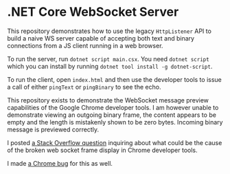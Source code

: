 # .NET Core WebSocket Server

This repository demonstrates how to use the legacy `HttpListener` API to build a
naive WS server capable of accepting both text and binary connections from a JS
client running in a web browser.

To run the server, run `dotnet script main.csx`. You need `dotnet script` which
you can install by running `dotnet tool install -g dotnet-script`.

To run the client, open `index.html` and then use the developer tools to issue
a call of either `pingText` or `pingBinary` to see the echo.

This repository exists to demonstrate the WebSocket message preview capabilities
of the Google Chrome developer tools. I am however unable to demonstrate viewing
an outgoing binary frame, the content appears to be empty and the length is
mistakenly shown to be zero bytes. Incoming binary message is previewed
correctly.

I posted [a Stack Overflow question](https://stackoverflow.com/q/56114835/2715716)
inquiring about what could be the cause of the broken web socket frame display
in Chrome developer tools.

I made [a Chrome bug](https://crbug.com/962857) for this as well.
